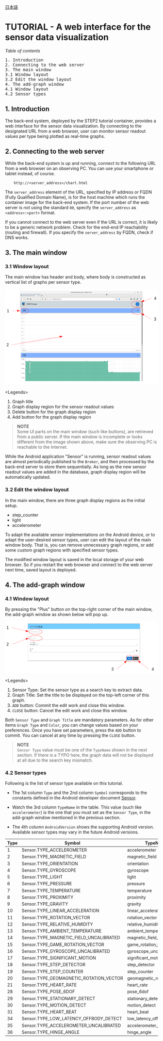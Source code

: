 <!--
Copyright (C) 2020-2021 National Institute of Informatics

Licensed to the Apache Software Foundation (ASF) under one
or more contributor license agreements.  See the NOTICE file
distributed with this work for additional information
regarding copyright ownership.  The ASF licenses this file
to you under the Apache License, Version 2.0 (the
"License"); you may not use this file except in compliance
with the License.  You may obtain a copy of the License at

  http://www.apache.org/licenses/LICENSE-2.0

Unless required by applicable law or agreed to in writing,
software distributed under the License is distributed on an
"AS IS" BASIS, WITHOUT WARRANTIES OR CONDITIONS OF ANY
KIND, either express or implied.  See the License for the
specific language governing permissions and limitations
under the License.
-->

[日本語](TUTORIAL-android-step2-webbrowser.md)

# TUTORIAL - A web interface for the sensor data visualization

<em>Table of contents</em>
<pre>
1. Introduction
2. Connecting to the web server
3. The main window
3.1 Window layout
3.2 Edit the window layout
4. The add-graph window
4.1 Window layout
4.2 Sensor types
</pre>


## 1. Introduction

The back-end system, deployed by the STEP2 tutorial container,
provides a web interface for the sensor data visualization.
By connecting to the designated URL from a web browser, user can
monitor sensor readout values per type being plotted as real-time
graphs.


## 2. Connecting to the web server

While the back-end system is up and running, connect to the
following URL from a web browser on an observing PC.
You can use your smartphone or tablet instead, of course.

```
    http://<server_address>/chart.html
```

The `server_address` element of the URL, specified by IP address
or FQDN (Fully Qualified Domain Name), is for the host machine
which runs the container image for the back-end system.
If the port number of the web server is not using the standard `80`,
specify the `server_address` as `<address>:<port>` format.

If you cannot connect to the web server even if the URL is correct,
it is likely to be a generic network problem.
Check for the end-end IP reachability (routing and firewall).
If you specify the `server_address` by FQDN, check if DNS works.


## 3. The main window
### 3.1 Window layout

The main window has header and body, where body is constructed as
vertical list of graphs per sensor type.

![Main window](images/step2/graph_main_window.png)

\<Legends\>
1. Graph title
2. Graph display region for the sensor readout values
3. Delete button for the graph display region
4. Add button for the graph display region

> **NOTE**
> <br>
> Some UI parts on the main window (such like buttons), are retrieved
> from a public server.
> If the main window is incomplete or looks different from the image
> shown above, make sure the observing PC is reachable to the Internet.

While the Android application "Sensor" is running, sensor readout
values are almost periodically published to the `Broker`, and then
processed by the back-end server to store them sequentially.
As long as the new sensor readout values are added in the database,
graph display region will be automatically updated.


### 3.2 Edit the window layout

In the main window, there are three graph display regions as the
initial setup.

* step_counter
* light
* accelerometer

To adapt the available sensor implementations on the Android device,
or to adapt the user-desired sensor types, user can edit the layout
of the main window body.
That is, you can remove unnecessary graph regions, or add some custom
graph regions with specified sensor types.

The modified window layout is saved in the local storage of your web
browser. So if you restart the web browser and connect to the web
server next time, saved layout is deployed.


## 4. The add-graph window
### 4.1 Window layout

By pressing the "Plus" button on the top-right corner of the main
window, the add-graph window as shown below will pop up.

![AddGraph window](images/step2/graph_add_window.png)

\<Legends\>
1. Sensor Type: Set the sensor type as a search key to extract data.
2. Graph Title: Set the title to be displayed on the top-left corner
of this graph.
3. `ADD` button: Commit the edit work and close this window.
4. `CLOSE` button: Cancel the edit work and close this window.

Both `Sensor Type` and `Graph Title` are mandatory parameters.
As for other items `Graph Type` and `Color`, you can change values
based on your preferences.
Once you have set parameters, press the `ADD` button to commit.
You can cancel at any time by pressing the `CLOSE` button.

> **NOTE**
> <br>
> `Sensor Type` value must be one of the `TypeName` shown in the
> next section. If there is a TYPO here, the graph data will not be
> displayed at all due to the search key mismatch.


### 4.2 Sensor types

Following is the list of sensor type available on this tutorial.

* The 1st column `Type` and the 2nd column `Symbol` corresponds to
the constants defined in the Android developer document
[Sensor](https://developer.android.com/reference/android/hardware/Sensor).

* Watch the 3rd column `TypeName` in the table.
This value (such like `accelerometer`) is the one that you must set
as the `Sensor Type`, in the add-graph window mentioned in the
previous section.

* The 4th column `AndroidVersion` shows the supporting Android version.
Available sensor types may vary in the future Android versions.


|Type|Symbol|TypeName|AndroidVersion|
|---|---|---|---|
|1|Sensor.TYPE_ACCELEROMETER|accelerometer||
|2|Sensor.TYPE_MAGNETIC_FIELD|magnetic_field||
|3|Sensor.TYPE_ORIENTATION|orientation||
|4|Sensor.TYPE_GYROSCOPE|gyroscope||
|5|Sensor.TYPE_LIGHT|light||
|6|Sensor.TYPE_PRESSURE|pressure||
|7|Sensor.TYPE_TEMPERATURE|temperature||
|8|Sensor.TYPE_PROXIMITY|proximity||
|9|Sensor.TYPE_GRAVITY|gravity||
|10|Sensor.TYPE_LINEAR_ACCELERATION|linear_acceleration||
|11|Sensor.TYPE_ROTATION_VECTOR|rotation_vector||
|12|Sensor.TYPE_RELATIVE_HUMIDITY|relative_humidity||
|13|Sensor.TYPE_AMBIENT_TEMPERATURE|ambient_temperature||
|14|Sensor.TYPE_MAGNETIC_FIELD_UNCALIBRATED|magnetic_field_uncalibrated||
|15|Sensor.TYPE_GAME_ROTATION_VECTOR|game_rotation_vector||
|16|Sensor.TYPE_GYROSCOPE_UNCALIBRATED|gyroscope_uncalibrated||
|17|Sensor.TYPE_SIGNIFICANT_MOTION|significant_motion||
|18|Sensor.TYPE_STEP_DETECTOR|step_detector||
|19|Sensor.TYPE_STEP_COUNTER|step_counter||
|20|Sensor.TYPE_GEOMAGNETIC_ROTATION_VECTOR|geomagnetic_rotation_vector||
|21|Sensor.TYPE_HEART_RATE|heart_rate|Android 4.4W+|
|28|Sensor.TYPE_POSE_6DOF|pose_6dof|Android 7.0+|
|29|Sensor.TYPE_STATIONARY_DETECT|stationary_detect|Android 7.0+|
|30|Sensor.TYPE_MOTION_DETECT|motion_detect|Android 7.0+|
|31|Sensor.TYPE_HEART_BEAT|heart_beat|Android 7.0+|
|34|Sensor.TYPE_LOW_LATENCY_OFFBODY_DETECT|low_latency_offbody_detect|Android 8.0+|
|35|Sensor.TYPE_ACCELEROMETER_UNCALIBRATED|accelerometer_uncalibrated|Android 8.0+|
|36|Sensor.TYPE_HINGE_ANGLE|hinge_angle|Android 11+|

